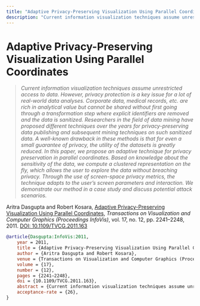 ```yaml
---
title: "Adaptive Privacy-Preserving Visualization Using Parallel Coordinates"
description: "Current information visualization techniques assume unrestricted access to data. However, privacy protection is a key issue for a lot of real-world data analyses. Corporate data, medical records, etc. are rich in analytical value but cannot be shared without first going through a transformation step where explicit identifiers are removed and the data is sanitized. Researchers in the field of data mining have proposed different techniques over the years for privacy-preserving data publishing and subsequent mining techniques on such sanitized data. A well-known drawback in these methods is that for even a small guarantee of privacy, the utility of the datasets is greatly reduced. In this paper, we propose an adaptive technique for privacy preservation in parallel coordinates. Based on knowledge about the sensitivity of the data, we compute a clustered representation on the fly, which allows the user to explore the data without breaching privacy. Through the use of screen-space privacy metrics, the technique adapts to the user’s screen parameters and interaction. We demonstrate our method in a case study and discuss potential attack scenarios."
---
```


# Adaptive Privacy-Preserving Visualization Using Parallel Coordinates

> _Current information visualization techniques assume unrestricted access to data. However, privacy protection is a key issue for a lot of real-world data analyses. Corporate data, medical records, etc. are rich in analytical value but cannot be shared without first going through a transformation step where explicit identifiers are removed and the data is sanitized. Researchers in the field of data mining have proposed different techniques over the years for privacy-preserving data publishing and subsequent mining techniques on such sanitized data. A well-known drawback in these methods is that for even a small guarantee of privacy, the utility of the datasets is greatly reduced. In this paper, we propose an adaptive technique for privacy preservation in parallel coordinates. Based on knowledge about the sensitivity of the data, we compute a clustered representation on the fly, which allows the user to explore the data without breaching privacy. Through the use of screen-space privacy metrics, the technique adapts to the user’s screen parameters and interaction. We demonstrate our method in a case study and discuss potential attack scenarios._

Aritra Dasgupta and Robert Kosara, <a href="https://media.eagereyes.org/papers/2011/Dasgupta-InfoVis-2011.pdf" target="_blank">Adaptive Privacy-Preserving Visualization Using Parallel Coordinates</a>, _Transactions on Visualization and Computer Graphics (Proceedings InfoVis)_, vol. 17, no. 12, pp. 2241–2248, 2011. <a href="https://dx.doi.org/10.1109/TVCG.2011.163" target="_new">DOI: 10.1109/TVCG.2011.163</a>


```bibtex
@article{Dasgupta:InfoVis:2011,
	year = 2011,
	title = {Adaptive Privacy-Preserving Visualization Using Parallel Coordinates},
	author = {Aritra Dasgupta and Robert Kosara},
	venue = {Transactions on Visualization and Computer Graphics (Proceedings InfoVis)},
	volume = {17},
	number = {12},
	pages = {2241–2248},
	doi = {10.1109/TVCG.2011.163},
	abstract = {Current information visualization techniques assume unrestricted access to data. However, privacy protection is a key issue for a lot of real-world data analyses. Corporate data, medical records, etc. are rich in analytical value but cannot be shared without first going through a transformation step where explicit identifiers are removed and the data is sanitized. Researchers in the field of data mining have proposed different techniques over the years for privacy-preserving data publishing and subsequent mining techniques on such sanitized data. A well-known drawback in these methods is that for even a small guarantee of privacy, the utility of the datasets is greatly reduced. In this paper, we propose an adaptive technique for privacy preservation in parallel coordinates. Based on knowledge about the sensitivity of the data, we compute a clustered representation on the fly, which allows the user to explore the data without breaching privacy. Through the use of screen-space privacy metrics, the technique adapts to the user’s screen parameters and interaction. We demonstrate our method in a case study and discuss potential attack scenarios.},
	acceptance-rate = {26},
}
```


